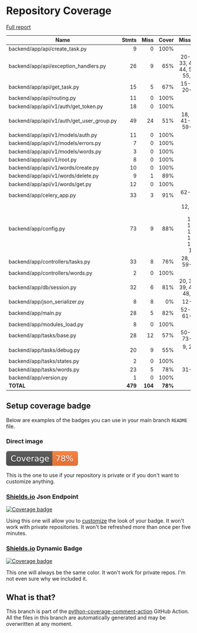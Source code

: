 # Repository Coverage

[Full report](https://htmlpreview.github.io/?https://github.com/andgineer/fastapi-celery/blob/python-coverage-comment-action-data/htmlcov/index.html)

| Name                                        |    Stmts |     Miss |   Cover |   Missing |
|-------------------------------------------- | -------: | -------: | ------: | --------: |
| backend/app/api/create\_task.py             |        9 |        0 |    100% |           |
| backend/app/api/exception\_handlers.py      |       26 |        9 |     65% |20-23, 33, 43-44, 54-55, 65 |
| backend/app/api/get\_task.py                |       15 |        5 |     67% |15-16, 20-22 |
| backend/app/api/routing.py                  |       11 |        0 |    100% |           |
| backend/app/api/v1/auth/get\_token.py       |       18 |        0 |    100% |           |
| backend/app/api/v1/auth/get\_user\_group.py |       49 |       24 |     51% |18, 35, 41-49, 59-88 |
| backend/app/api/v1/models/auth.py           |       11 |        0 |    100% |           |
| backend/app/api/v1/models/errors.py         |        7 |        0 |    100% |           |
| backend/app/api/v1/models/words.py          |        3 |        0 |    100% |           |
| backend/app/api/v1/root.py                  |        8 |        0 |    100% |           |
| backend/app/api/v1/words/create.py          |       10 |        0 |    100% |           |
| backend/app/api/v1/words/delete.py          |        9 |        1 |     89% |        22 |
| backend/app/api/v1/words/get.py             |       12 |        0 |    100% |           |
| backend/app/celery\_app.py                  |       33 |        3 |     91% | 62-63, 73 |
| backend/app/config.py                       |       73 |        9 |     88% |12, 53, 98, 102, 106, 110, 119, 123, 127 |
| backend/app/controllers/tasks.py            |       33 |        8 |     76% |28, 53, 59-64 |
| backend/app/controllers/words.py            |        2 |        0 |    100% |           |
| backend/app/db/session.py                   |       32 |        6 |     81% |20, 38-39, 47-48, 66 |
| backend/app/json\_serializer.py             |        8 |        8 |      0% |     12-29 |
| backend/app/main.py                         |       28 |        5 |     82% |52-54, 61-63 |
| backend/app/modules\_load.py                |        8 |        0 |    100% |           |
| backend/app/tasks/base.py                   |       28 |       12 |     57% |50-56, 73-81 |
| backend/app/tasks/debug.py                  |       20 |        9 |     55% |  9, 23-35 |
| backend/app/tasks/states.py                 |        2 |        0 |    100% |           |
| backend/app/tasks/words.py                  |       23 |        5 |     78% |     31-35 |
| backend/app/version.py                      |        1 |        0 |    100% |           |
|                                   **TOTAL** |  **479** |  **104** | **78%** |           |


## Setup coverage badge

Below are examples of the badges you can use in your main branch `README` file.

### Direct image

[![Coverage badge](https://raw.githubusercontent.com/andgineer/fastapi-celery/python-coverage-comment-action-data/badge.svg)](https://htmlpreview.github.io/?https://github.com/andgineer/fastapi-celery/blob/python-coverage-comment-action-data/htmlcov/index.html)

This is the one to use if your repository is private or if you don't want to customize anything.

### [Shields.io](https://shields.io) Json Endpoint

[![Coverage badge](https://img.shields.io/endpoint?url=https://raw.githubusercontent.com/andgineer/fastapi-celery/python-coverage-comment-action-data/endpoint.json)](https://htmlpreview.github.io/?https://github.com/andgineer/fastapi-celery/blob/python-coverage-comment-action-data/htmlcov/index.html)

Using this one will allow you to [customize](https://shields.io/endpoint) the look of your badge.
It won't work with private repositories. It won't be refreshed more than once per five minutes.

### [Shields.io](https://shields.io) Dynamic Badge

[![Coverage badge](https://img.shields.io/badge/dynamic/json?color=brightgreen&label=coverage&query=%24.message&url=https%3A%2F%2Fraw.githubusercontent.com%2Fandgineer%2Ffastapi-celery%2Fpython-coverage-comment-action-data%2Fendpoint.json)](https://htmlpreview.github.io/?https://github.com/andgineer/fastapi-celery/blob/python-coverage-comment-action-data/htmlcov/index.html)

This one will always be the same color. It won't work for private repos. I'm not even sure why we included it.

## What is that?

This branch is part of the
[python-coverage-comment-action](https://github.com/marketplace/actions/python-coverage-comment)
GitHub Action. All the files in this branch are automatically generated and may be
overwritten at any moment.